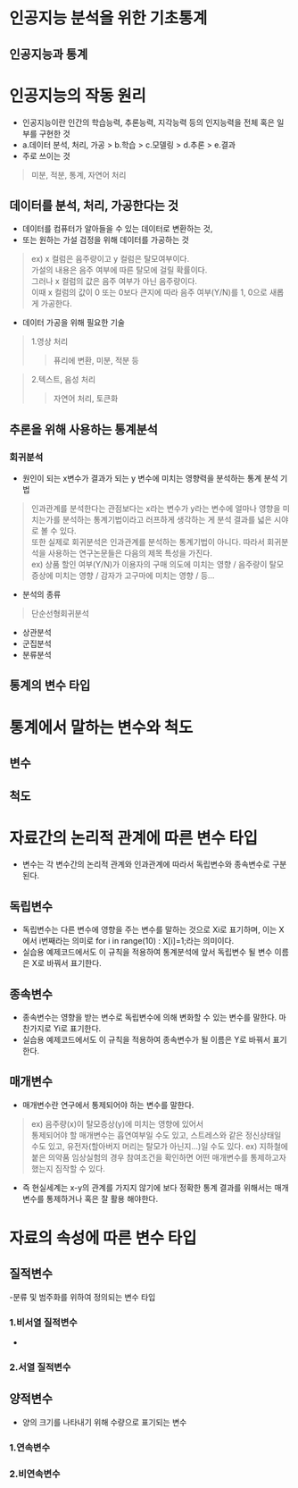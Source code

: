 인공지능 분석을 위한 기초통계
========


인공지능과 통계
----------

# 인공지능의 작동 원리
- 인공지능이란 인간의 학습능력, 추론능력, 지각능력 등의 인지능력을 전체 혹은 일부를 구현한 것
- a.데이터 분석, 처리, 가공 > b.학습 > c.모델링 > d.추론 > e.결과
- 주로 쓰이는 것
> 미분, 적분, 통계, 자연어 처리

## 데이터를 분석, 처리, 가공한다는 것

- 데이터를 컴퓨터가 알아들을 수 있는 데이터로 변환하는 것,
- 또는 원하는 가설 검정을 위해 데이터를 가공하는 것 
> ex) x 컬럼은 음주량이고 y 컬럼은 탈모여부이다.   
> 가설의 내용은 음주 여부에 따른 탈모에 걸릴 확률이다.   
> 그러나 x 컬럼의 값은 음주 여부가 아닌 음주량이다.   
> 이때 x 컬럼의 값이 0 또는 0보다 큰지에 따라 음주 여부(Y/N)를 1, 0으로 새롭게 가공한다.   

- 데이터 가공을 위해 필요한 기술
> 1.영상 처리
> > 퓨리에 변환, 미분, 적분 등

> 2.텍스트, 음성 처리
> > 자연어 처리, 토큰화 


## 추론을 위해 사용하는 통계분석

### 회귀분석
- 원인이 되는 x변수가 결과가 되는 y 변수에 미치는 영향력을 분석하는 통계 분석 기법
> 인과관계를 분석한다는 관점보다는 x라는 변수가 y라는 변수에 얼마나 영향을 미치는가를 분석하는 통계기법이라고 러프하게 생각하는 게 분석 결과를 넓은 시야로 볼 수 있다.   
> 또한 실제로 회귀분석은 인과관계를 분석하는 통계기법이 아니다. 따라서 회귀분석을 사용하는 연구논문들은 다음의 제목 특성을 가진다.   
> ex) 상품 할인 여부(Y/N)가 이용자의 구매 의도에 미치는 영향 / 음주량이 탈모증상에 미치는 영향 / 감자가 고구마에 미치는 영향 / 등...   
- 분석의 종류
> 단순선형회귀분석 
- 상관분석
- 군집분석
- 분류분석


통계의 변수 타입
-----

# 통계에서 말하는 변수와 척도

## 변수

## 척도


# 자료간의 논리적 관계에 따른 변수 타입
- 변수는 각 변수간의 논리적 관계와 인과관계에 따라서 독립변수와 종속변수로 구분된다.

## 독립변수
- 독립변수는 다른 변수에 영향을 주는 변수를 말하는 것으로 Xi로 표기하며, 이는 X에서 i번째라는 의미로 for i in range(10) : X[i]=1;라는 의미이다.
- 실습용 예제코드에서도 이 규칙을 적용하여 통계분석에 앞서 독립변수 될 변수 이름은 X로 바꿔서 표기한다.

## 종속변수
- 종속변수는 영향을 받는 변수로 독립변수에 의해 변화할 수 있는 변수를 말한다. 마찬가지로 Yi로 표기한다.
- 실습용 예제코드에서도 이 규칙을 적용하여 종속변수가 될 이름은 Y로 바꿔서 표기한다.

## 매개변수
- 매개변수란 연구에서 통제되어야 하는 변수를 말한다.
> ex) 음주량(x)이 탈모증상(y)에 미치는 영향에 있어서   
> 통제되어야 할 매개변수는 흡연여부일 수도 있고, 스트레스와 같은 정신상태일 수도 있고, 유전자(할아버지 머리는 탈모가 아닌지...)일 수도 있다.
> ex) 지하철에 붙은 의약품 임상실험의 경우 참여조건을 확인하면 어떤 매개변수를 통제하고자 했는지 짐작할 수 있다.
- 즉 현실세계는 x-y의 관계를 가지지 않기에 보다 정확한 통계 결과를 위해서는 매개변수를 통제하거나 혹은 잘 활용 해야한다. 

# 자료의 속성에 따른 변수 타입

## 질적변수
-분류 및 범주화를 위하여 정의되는 변수 타입

> 
### 1.비서열 질적변수
-


### 2.서열 질적변수
>


## 양적변수
- 양의 크기를 나타내기 위해 수량으로 표기되는 변수

### 1.연속변수
>

### 2.비연속변수
> 
###

